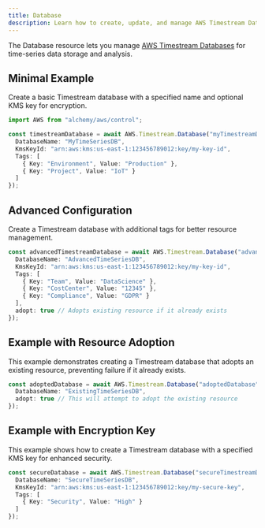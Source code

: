 ```yaml
---
title: Database
description: Learn how to create, update, and manage AWS Timestream Databases using Alchemy Cloud Control.
---
```



The Database resource lets you manage [AWS Timestream Databases](https://docs.aws.amazon.com/timestream/latest/userguide/) for time-series data storage and analysis.

## Minimal Example

Create a basic Timestream database with a specified name and optional KMS key for encryption.

```ts
import AWS from "alchemy/aws/control";

const timestreamDatabase = await AWS.Timestream.Database("myTimestreamDatabase", {
  DatabaseName: "MyTimeSeriesDB",
  KmsKeyId: "arn:aws:kms:us-east-1:123456789012:key/my-key-id",
  Tags: [
    { Key: "Environment", Value: "Production" },
    { Key: "Project", Value: "IoT" }
  ]
});
```

## Advanced Configuration

Create a Timestream database with additional tags for better resource management.

```ts
const advancedTimestreamDatabase = await AWS.Timestream.Database("advancedTimestreamDatabase", {
  DatabaseName: "AdvancedTimeSeriesDB",
  KmsKeyId: "arn:aws:kms:us-east-1:123456789012:key/my-key-id",
  Tags: [
    { Key: "Team", Value: "DataScience" },
    { Key: "CostCenter", Value: "12345" },
    { Key: "Compliance", Value: "GDPR" }
  ],
  adopt: true // Adopts existing resource if it already exists
});
```

## Example with Resource Adoption

This example demonstrates creating a Timestream database that adopts an existing resource, preventing failure if it already exists.

```ts
const adoptedDatabase = await AWS.Timestream.Database("adoptedDatabase", {
  DatabaseName: "ExistingTimeSeriesDB",
  adopt: true // This will attempt to adopt the existing resource
});
```

## Example with Encryption Key

This example shows how to create a Timestream database with a specified KMS key for enhanced security.

```ts
const secureDatabase = await AWS.Timestream.Database("secureTimestreamDatabase", {
  DatabaseName: "SecureTimeSeriesDB",
  KmsKeyId: "arn:aws:kms:us-east-1:123456789012:key/my-secure-key",
  Tags: [
    { Key: "Security", Value: "High" }
  ]
});
```
